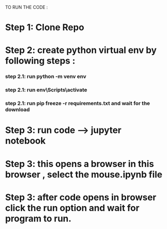 TO RUN THE CODE :


<h1> Step 1:  Clone Repo </h1>
<h1> Step 2:  create python virtual env by following  steps : </h1>
<h3> step 2.1:   run python -m venv env  </h3>
<h3> step 2.1:  run env\Scripts\activate  </h3>
<h3> step 2.1:  run pip freeze -r requirements.txt  and wait for the download</h3>
<h1>Step 3: run code -->    jupyter notebook </h1>
<h1>Step 3: this opens a browser in this browser , select the mouse.ipynb file </h1>
<h1>Step 3: after code opens in browser click the run option and wait for program to run. </h1>
